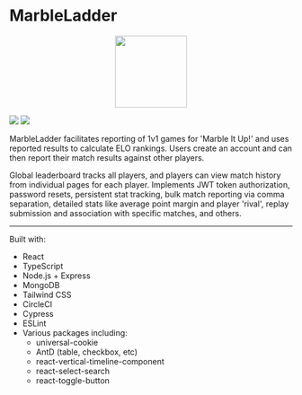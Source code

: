 # MarbleLadder

<p align="center">
  <img width="128" height="128" src="https://github.com/msi1995/MarbleLadder/assets/63132397/7a085b78-2f94-45c2-b808-26ad9712a896">
</p>
<img src="https://github.com/msi1995/MarbleLadder/assets/63132397/a558c014-1024-415c-b0e8-8bf46b65600b">
<img src="https://github.com/msi1995/MarbleLadder/assets/63132397/de3a085d-c000-4d28-8d09-9919b880dffe">

MarbleLadder facilitates reporting of 1v1 games for 'Marble It Up!' and uses reported results to calculate ELO rankings. Users create an account and can then report their match results against other players.


Global leaderboard tracks all players, and players can view match history from individual pages for each player. Implements JWT token authorization, password resets, persistent stat tracking, bulk match reporting via comma separation, detailed stats like average point margin and player 'rival', replay submission and association with specific matches, and others.

------
Built with:
- React
- TypeScript
- Node.js + Express
- MongoDB
- Tailwind CSS
- CircleCI
- Cypress
- ESLint
- Various packages including:
  - universal-cookie
  - AntD (table, checkbox, etc)
  - react-vertical-timeline-component
  - react-select-search
  - react-toggle-button
